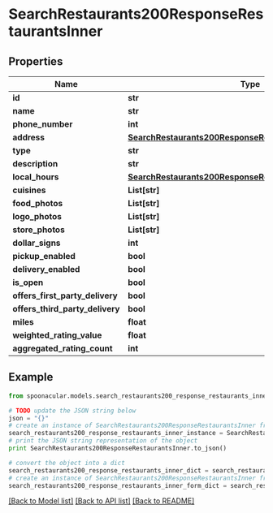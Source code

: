 # SearchRestaurants200ResponseRestaurantsInner


## Properties

Name | Type | Description | Notes
------------ | ------------- | ------------- | -------------
**id** | **str** |  | [optional] 
**name** | **str** |  | [optional] 
**phone_number** | **int** |  | [optional] 
**address** | [**SearchRestaurants200ResponseRestaurantsInnerAddress**](SearchRestaurants200ResponseRestaurantsInnerAddress.md) |  | [optional] 
**type** | **str** |  | [optional] 
**description** | **str** |  | [optional] 
**local_hours** | [**SearchRestaurants200ResponseRestaurantsInnerLocalHours**](SearchRestaurants200ResponseRestaurantsInnerLocalHours.md) |  | [optional] 
**cuisines** | **List[str]** |  | [optional] 
**food_photos** | **List[str]** |  | [optional] 
**logo_photos** | **List[str]** |  | [optional] 
**store_photos** | **List[str]** |  | [optional] 
**dollar_signs** | **int** |  | [optional] 
**pickup_enabled** | **bool** |  | [optional] 
**delivery_enabled** | **bool** |  | [optional] 
**is_open** | **bool** |  | [optional] 
**offers_first_party_delivery** | **bool** |  | [optional] 
**offers_third_party_delivery** | **bool** |  | [optional] 
**miles** | **float** |  | [optional] 
**weighted_rating_value** | **float** |  | [optional] 
**aggregated_rating_count** | **int** |  | [optional] 

## Example

```python
from spoonacular.models.search_restaurants200_response_restaurants_inner import SearchRestaurants200ResponseRestaurantsInner

# TODO update the JSON string below
json = "{}"
# create an instance of SearchRestaurants200ResponseRestaurantsInner from a JSON string
search_restaurants200_response_restaurants_inner_instance = SearchRestaurants200ResponseRestaurantsInner.from_json(json)
# print the JSON string representation of the object
print SearchRestaurants200ResponseRestaurantsInner.to_json()

# convert the object into a dict
search_restaurants200_response_restaurants_inner_dict = search_restaurants200_response_restaurants_inner_instance.to_dict()
# create an instance of SearchRestaurants200ResponseRestaurantsInner from a dict
search_restaurants200_response_restaurants_inner_form_dict = search_restaurants200_response_restaurants_inner.from_dict(search_restaurants200_response_restaurants_inner_dict)
```
[[Back to Model list]](../README.md#documentation-for-models) [[Back to API list]](../README.md#documentation-for-api-endpoints) [[Back to README]](../README.md)


